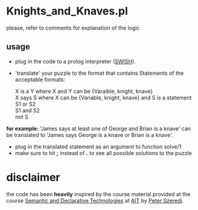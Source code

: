 # Knights_and_Knaves.pl
please, refer to comments for explanation of the logic

## usage
* plug in the code to a prolog interpreter ([SWISH]()).
* 'translate' your puzzle to the format that contains Statements of the acceptable formats:

	X is a Y	where X and Y can be {Varaible, knight, knave}<br/>
	X says S	where X can be {Variable, knight, knave} and S is a statement<br/>
	S1 or S2	<br/>
	S1 and S2	<br/>
	not S		<br/>

**for example:** 'James says at least one of George and Brian is a knave' can be translated to 'James says George is a knave or Brian is a knave'.

* plug in the translated statement as an argument to function solve/1
* make sure to hit **;** instead of **.** to see all possible solutions to the puzzle

# disclaimer
the code has been **heavily** inspired by the course material provided at the course [Semantic and Declarative Technologies](http://cs.bme.hu/~szeredi/ait/) at [AIT](https://www.ait-budapest.com/) by [Peter Szeredi](http://cs.bme.hu/~szeredi/).
